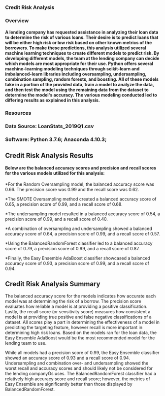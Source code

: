 ### Credit Risk Analysis 

### Overview
#### A lending company has requested assistance in analyzing their loan data to determine the risk of various loans. Their desire is to predict loans that will be either high risk or low risk based on other known metrics of the borrowers. To make these predictions, this analysis utilized several machine learning techniques to create different models to predict risk. By developing different models, the team at the lending company can decide which models are most appropriate for their use. Python offers several machine-learning modeling techniques through scikit-learn and imbalanced-learn libraries including oversampling, undersampling, combination sampling, random forests, and boosting. All of these models take in a portion of the provided data, train a model to analyze the data, and then test the model using the remaining data from the dataset to determine the model's accuracy. The various modeling conducted led to differing results as explained in this analysis.

### Resources
### Data Source: LoanStats_2019Q1.csv

### Software: Python 3.7.6; Anaconda 4.10.3; 


## Credit Risk Analysis Results
#### Below are the balanced accuracy scores and precision and recall scores for the various models utilized for this analysis:
*For the Random Oversampling model, the balanced accuracy score was 0.66. The precision score was 0.99 and the recall score was 0.62.



*The SMOTE Oversampling method created a balanced accuracy score of 0.65, a precision score of 0.99, and a recall score of 0.68.




*The undersampling model resulted in a balanced accuracy score of 0.54, a precision score of 0.99, and a recall score of 0.40.




*A combination of oversampling and undersampling showed a balanced accuracy score of 0.64, a precision score of 0.99, and a recall score of 0.57.




*Using the BalancedRandomForest classifier led to a balanced accuracy score of 0.79, a precision score of 0.99, and a recall score of 0.87.




*Finally, the Easy Ensemble AdaBoost classifier showcased a balanced accuracy score of 0.93, a precision score of 0.99, and a recall score of 0.94.







## Credit Risk Analysis Summary
The balanced accuracy score for the models indicates how accurate each model was at determining the risk of a borrow. The precision score evaluates how reliable a model is at providing a positive classification. Lastly, the recall score (or sensitivity score) measures how consistent a model is at providing true positive and false negative classifications of a dataset. All scores play a part in determining the effectiveness of a model in predicting the targeting feature, however recall is more important in determining high risk loans. Based on the models ran for the loan data, the Easy Ensemble AdaBoost would be the most recommended model for the lending team to use. 


While all models had a precision score of 0.99, the Easy Ensemble classifier showed an accuracy score of 0.93 and a recall score of 0.94. Undersampling and combination over- and undersampling showed the worst recall and accuracy scores and should likely not be considered for the lending companyÕs uses. The BalancedRandomForest classifier had a relatively high accuracy score and recall score; however, the metrics of Easy Ensemble are significantly better than those displayed by BalancedRandomForest. 


